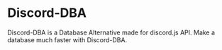 # Discord-DBA
Discord-DBA is a Database Alternative made for discord.js API. Make a database much faster with Discord-DBA.
